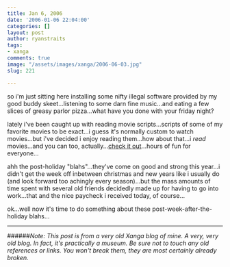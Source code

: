 ```yaml
---
title: Jan 6, 2006
date: '2006-01-06 22:04:00'
categories: []
layout: post
author: ryanstraits
tags:
- xanga
comments: true
image: "/assets/images/xanga/2006-06-03.jpg"
slug: 221

---
```

so i'm just sitting here installing some nifty illegal software provided by my good buddy skeet...listening to some darn fine music...and eating a few slices of greasy parlor pizza...what have you done with your friday night?

<!-- break -->

lately i've been caught up with reading movie scripts...scripts of some of my favorite movies to be exact...i guess it's normally custom to watch movies...but i've decided i enjoy reading them...how about that...i <em>read</em> movies...and you can too, actually...<a href="http://www.imsdb.com" target="_new">check it out</a>...hours of fun for everyone...

ahh the post-holiday "blahs"...they've come on good and strong this year...i didn't get the week off inbetween christmas and new years like i usually do (and look forward too achingly every season)...but the mass amounts of time spent with several old friends decidedly made up for having to go into work...that and the nice paycheck i received today, of course...

ok...well now it's time to do something about these post-week-after-the-holiday blahs...

---

######*Note: This post is from a very old Xanga blog of mine. A very, very old blog. In fact, it's practically a museum. Be sure not to touch any old references or links. You won't break them, they are most certainly already broken.*

